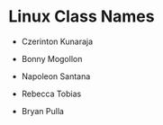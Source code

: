 # Linux Class Names


* Czerinton Kunaraja

* Bonny Mogollon

* Napoleon Santana

* Rebecca Tobias

* Bryan Pulla


